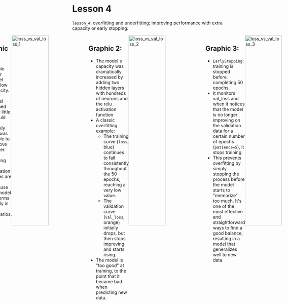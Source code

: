 # Lesson 4

`lesson_4`: overfitting and underfitting; improving performance with extra capacity or early stopping.

<div style="display: flex; justify-content: center;">
<div class="texto-titulo">
      
## Graphic 1:
* Simple linear model with low capacity.
* The model learned what little it could very quickly and was unable to improve further.
* Both training and validation losses are high because the model performs poorly in both scenarios.

</div>
      <img style="width: 48%;" width="1000" height="600" alt="loss_vs_val_loss_1" src="https://github.com/user-attachments/assets/88140202-c22a-4adf-8dee-23cc5fd575d2" />
<div class="texto-titulo">
      
## Graphic 2:
* The model's capacity was dramatically increased by adding two hidden layers with hundreds of neurons and the relu activation function.
* A classic overfitting example:
  * The training curve (`loss`, blue) continues to fall consistently throughout the 50 epochs, reaching a very low value.
  * The validation curve (`val_loss`, orange) initially drops, but then stops improving and starts rising.
* The model is "too good" at training, to the point that it became bad when predicting new data.

</div>
      <img style="width: 48%;" width="1000" height="600" alt="loss_vs_val_loss_2" src="https://github.com/user-attachments/assets/3a4011bf-9ec9-43fc-9831-4a00062c9733" />
<div class="texto-titulo">
      
## Graphic 3:
* `EarlyStopping`: training is stopped before completing 50 epochs.
* It monitors val_loss and when it notices that the model is no longer improving on the validation data for a certain number of epochs (`patience=5`), it stops training.
* This prevents overfitting by simply stopping the process before the model starts to "memorize" too much. It's one of the most effective and straightforward ways to find a good balance, resulting in a model that generalizes well to new data.

</div>
      <img style="width: 48%;" width="1000" height="600" alt="loss_vs_val_loss_3" src="https://github.com/user-attachments/assets/b0faf6d1-8b64-4f4c-84f8-aa3e1fb91c0b" />
</div>
